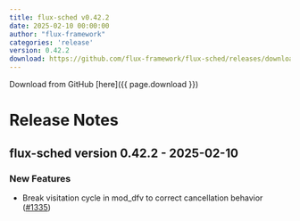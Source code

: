 ```yaml
---
title: flux-sched v0.42.2
date: 2025-02-10 00:00:00
author: "flux-framework"
categories: 'release'
version: 0.42.2
download: https://github.com/flux-framework/flux-sched/releases/download/v0.42.2/flux-sched-0.42.2.tar.gz
---
```


Download from GitHub [here]({{ page.download }})

# Release Notes

flux-sched version 0.42.2 - 2025-02-10
--------------------------------------

### New Features
 * Break visitation cycle in mod_dfv to correct cancellation behavior
   ([#1335](https://github.com/flux-framework/flux-sched/issues/1335))

